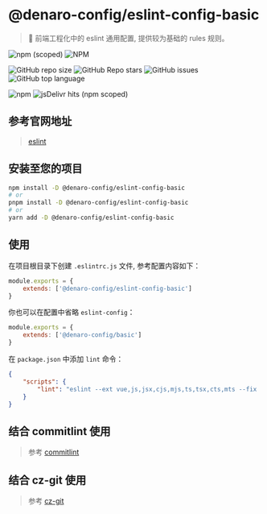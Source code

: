 # @denaro-config/eslint-config-basic

> :tada: 前端工程化中的 eslint 通用配置, 提供较为基础的 rules 规则。

![npm (scoped)](https://img.shields.io/npm/v/%40denaro-config/eslint-config-basic)
![NPM](https://img.shields.io/npm/l/%40denaro-config%2Feslint-config-basic)

![GitHub repo size](https://img.shields.io/github/repo-size/denaro-org/frontend-engineering-config)
![GitHub Repo stars](https://img.shields.io/github/stars/denaro-org/frontend-engineering-config)
![GitHub issues](https://img.shields.io/github/issues/denaro-org/frontend-engineering-config)
![GitHub top language](https://img.shields.io/github/languages/top/denaro-org/frontend-engineering-config)

![npm](https://img.shields.io/npm/dw/%40denaro-config/eslint-config-basic)
![jsDelivr hits (npm scoped)](https://img.shields.io/jsdelivr/npm/hd/%40denaro-config%2Feslint-config-basic)

## 参考官网地址

> [eslint](https://eslint.org/)

## 安装至您的项目

```bash
npm install -D @denaro-config/eslint-config-basic
# or
pnpm install -D @denaro-config/eslint-config-basic
# or
yarn add -D @denaro-config/eslint-config-basic
```

## 使用

在项目根目录下创建 `.eslintrc.js` 文件, 参考配置内容如下：

```js
module.exports = {
    extends: ['@denaro-config/eslint-config-basic']
}
```

你也可以在配置中省略 `eslint-config`：

```js
module.exports = {
    extends: ['@denaro-config/basic']
}
```

在 `package.json` 中添加 `lint` 命令：

```json
{
    "scripts": {
        "lint": "eslint --ext vue,js,jsx,cjs,mjs,ts,tsx,cts,mts --fix ."
    }
}
```

## 结合 commitlint 使用

> 参考 [commitlint](../commitlint/README.md)

## 结合 cz-git 使用

> 参考 [cz-git](../cz-git/README.md)
